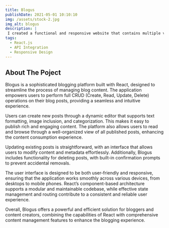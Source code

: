 ```yaml
---
title: Blogus
publishDate: 2021-05-01 10:10:10
img: /assets/stock-2.jpg
img_alt: blogus
description: |
 I created a functional and responsive website that contains multiple video game catalogs (men, women, children) where users can add the desired games to their cart or wishlist for purchase. The selected games are saved using the back-end
tags:
  - React.js
  - API Integration
  - Responsive Design
---
```

## About The Poject

Blogus is a sophisticated blogging platform built with React, designed to streamline the process of managing blog content. The application empowers users to perform full CRUD (Create, Read, Update, Delete) operations on their blog posts, providing a seamless and intuitive experience.

Users can create new posts through a dynamic editor that supports text formatting, image inclusion, and categorization. This makes it easy to publish rich and engaging content. The platform also allows users to read and browse through a well-organized view of all published posts, enhancing the content consumption experience.

Updating existing posts is straightforward, with an interface that allows users to modify content and metadata effortlessly. Additionally, Blogus includes functionality for deleting posts, with built-in confirmation prompts to prevent accidental removals.

The user interface is designed to be both user-friendly and responsive, ensuring that the application works smoothly across various devices, from desktops to mobile phones. React’s component-based architecture supports a modular and maintainable codebase, while effective state management and routing contribute to a consistent and reliable user experience.

Overall, Blogus offers a powerful and efficient solution for bloggers and content creators, combining the capabilities of React with comprehensive content management features to enhance the blogging experience.
